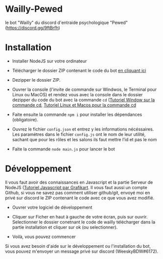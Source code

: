 # Wailly-Pewed
le bot "Wailly" du discord d'entraide psychologique "Pewed" (https://discord.gg/9ftBrfh)

# Installation

- Installer NodeJS sur votre ordinateur

- Télécharger le dossier ZIP contenant le code du bot [en cliquant ici](https://github.com/WeeskyBDW/Wailly-Pewed/archive/master.zip)

- Dezipper le dossier ZIP.

- Ouvrer la console (l'invite de commande sur Windwos, le Terminal pour Linux ou MacOS) et rendez vous avec la console dans le dossier dezipper du code du bot avec la commande `cd` ([Tutoriel Window sur la commande cd](https://fr.wikihow.com/changer-de-r%C3%A9pertoire-dans-le-mode-de-commande), [Tutoriel Linux et Macos pour la commande cd](https://doc.ubuntu-fr.org/tutoriel/console_ligne_de_commande)

- Faite ensuite la commande `npm i` pour installer les dépendances (obligatoire).

- Ouvrez le fichier `config.json` et entrez y les informations nécéssaires. Les paramètres dans le fichier `config.js` ont le nom de leur utilité, sachant que pour les rôles et les salons ils faut mettre l'id et pas le nom

- Faite la commande `node main.js` pour lancer le bot

# Développement
Il vous faut avoir des connaissances en Javascript et la partie Serveur de NodeJS ([Tutoriel Javascript par Grafikart](https://www.grafikart.fr/formations/debuter-javascript). Il vous faut aussi un compte Github, si vous ne savez pas comment utiliser github/git, envoyé moi en privé sur discord le ZIP contenant le code avec ce que vous avez modifié.

- Ouvrer votre logiciel de développement

- Cliquer sur Ficher en haut à gauche de votre écran, puis sur ouvrir. Selectionner le dossier conetnant le code de wailly télécharger dans la partie installation et cliquer sur ok (ou selectionner).

- Voilà, vous pouvez commencer 


Si vous avez besoin d'aide sur le développement ou l'installation du bot, vous pouvez m'envoyer un message privé sur discord (WeeskyBDW#6172).
